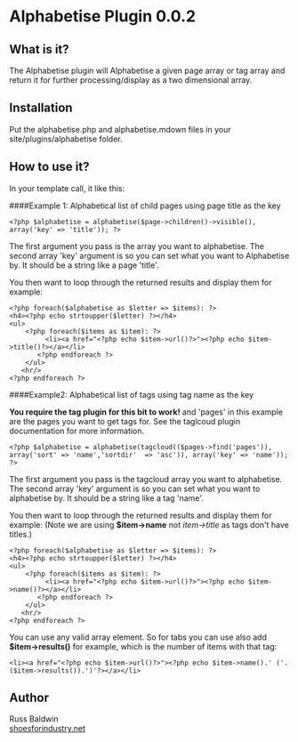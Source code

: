 # Alphabetise Plugin 0.0.2 

## What is it?

The Alphabetise plugin will Alphabetise a given page array or tag array and return it for further processing/display as a two dimensional array.

## Installation 

Put the alphabetise.php and alphabetise.mdown files in your site/plugins/alphabetise folder. 

## How to use it?

In your template call, it like this:

####Example 1: Alphabetical list of child pages using page title as the key

    <?php $alphabetise = alphabetise($page->children()->visible(), array('key' => 'title')); ?>

The first argument you pass is the array you want to alphabetise. The second array 'key' argument is so you can set what you want to Alphabetise by. It should be a string like a page 'title'.

You then want to loop through the returned results and display them for example:


    <?php foreach($alphabetise as $letter => $items): ?>
	<h4><?php echo strtoupper($letter) ?></h4>
	<ul>
	    <?php foreach($items as $item): ?>
     	     <li><a href="<?php echo $item->url()?>"><?php echo $item->title()?></a></li>
     	   <?php endforeach ?>
     	</ul>
       <hr/>
    <?php endforeach ?>


####Example2: Alphabetical list of tags using tag name as the key 

**You require the tag plugin for this bit to work!** and 'pages' in this example are the pages you want to get tags for. See the taglcoud plugin documentation for more information.

    <?php $alphabetise = alphabetise(tagcloud(($pages->find('pages')), array('sort' => 'name','sortdir'  => 'asc')), array('key' => 'name')); ?>

The first argument you pass is the tagcloud array you want to alphabetise. The second array 'key' argument is so you can set what you want to alphabetise by. It should be a string like a tag 'name'.

You then want to loop through the returned results and display them for example:
(Note we are using **$item->name** not *item->title* as tags don't have titles.)

    <?php foreach($alphabetise as $letter => $items): ?>
	<h4><?php echo strtoupper($letter) ?></h4>
	<ul>
	    <?php foreach($items as $item): ?>
     	     <li><a href="<?php echo $item->url()?>"><?php echo $item->name()?></a></li>
     	   <?php endforeach ?>
     	</ul>
       <hr/>
    <?php endforeach ?>


You can use any valid array element. So for tabs you can use also add **$item->results()** for example, which is the number of items with that tag:

    <li><a href="<?php echo $item->url()?>"><?php echo $item->name().' ('.($item->results()).')'?></a></li>
	    
## Author
Russ Baldwin  
[shoesforindustry.net](shoesforindustry.net)